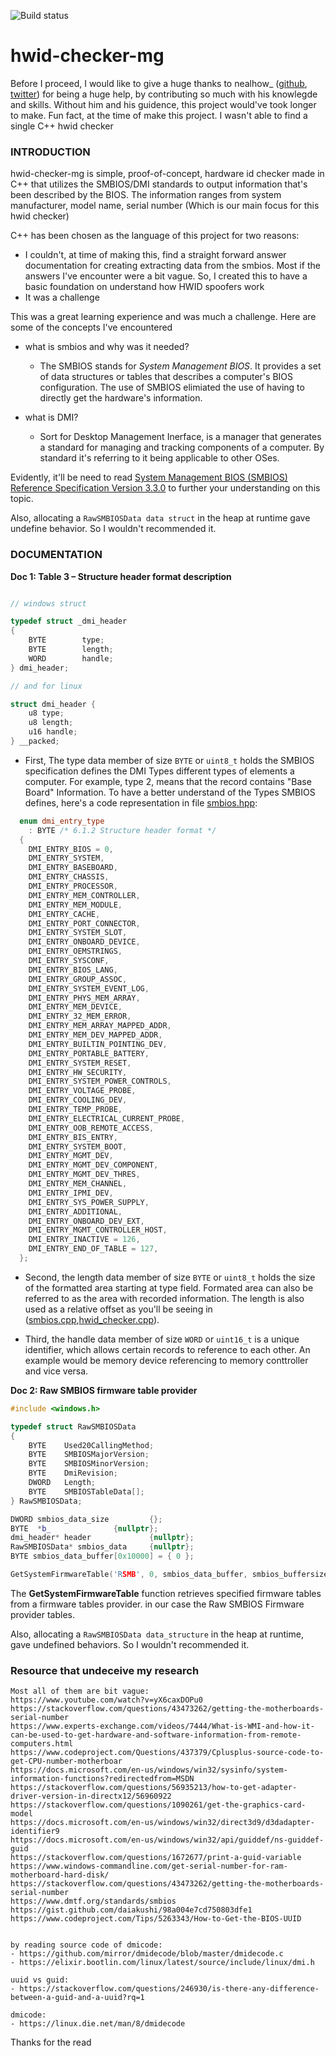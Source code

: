 ![Build status](https://ci.appveyor.com/api/projects/status/hjxm9hfjwljab2am?svg=true)
# hwid-checker-mg

Before I proceed, I would like to give a huge thanks to nealhow_ ([github](https://github.com/nealhow), [twitter](https://twitter.com/nealhow_)) for being a huge help, by 
contributing so much with his knowlegde and skills. Without him and his guidence, this project would've took longer to make. 
Fun fact, at the time of make this project. I wasn't able to find a single C++ hwid checker

### INTRODUCTION 

hwid-checker-mg is simple, proof-of-concept, hardware id checker made in C++ that utilizes the SMBIOS/DMI standards to 
output information that's been described by the BIOS. The information ranges from 
system manufacturer, model name, serial number (Which is our main focus for this hwid checker)

C++ has been chosen as the language of this project for two reasons:
- I couldn't, at time of making this, find a straight forward answer documentation for creating extracting data from the smbios.
  Most if the answers I've encounter were a bit vague. So, I created this to have a basic foundation on understand how HWID spoofers work
- It was a challenge

This was a great learning experience and was much a challenge. Here are some of the concepts
I've encountered 
- what is smbios and why was it needed?
  - The SMBIOS stands for *System Management BIOS*. It provides a set of data structures or tables that describes a computer's BIOS configuration.
	The use of SMBIOS elimiated the use of having to directly get the hardware's information.

- what is DMI?
  - Sort for Desktop Management Inerface, is a manager that generates a standard for managing and tracking components of a computer.
    By standard it's referring to it being applicable to other OSes.

Evidently, it'll be need to read [System Management BIOS (SMBIOS) Reference Specification Version 3.3.0](https://www.dmtf.org/standards/smbios) to further your understanding on this topic.

Also, allocating a ``RawSMBIOSData data struct`` in the heap at runtime gave undefine behavior. So I wouldn't recommended it.

### DOCUMENTATION

**Doc 1: Table 3 – Structure header format description**

```c

// windows struct

typedef struct _dmi_header
{
	BYTE		type;
	BYTE		length;
	WORD		handle;
} dmi_header;

// and for linux

struct dmi_header {
	u8 type;
	u8 length;
	u16 handle;
} __packed;
```

- First, The type data member of size ``BYTE`` or ``uint8_t`` holds the SMBIOS specification defines the DMI Types different types of elements a computer. For example, type 2, means that the record contains 
  "Base Board" Information. To have a better understand of the Types SMBIOS defines, here's a code representation in file [smbios.hpp](https://github.com/medievalghoul/hwid-checker-mg/tree/master/hwid_checker/includes/smbios.hpp):

```c++
  enum dmi_entry_type
    : BYTE /* 6.1.2 Structure header format */
  {
    DMI_ENTRY_BIOS = 0,
    DMI_ENTRY_SYSTEM,
    DMI_ENTRY_BASEBOARD,
    DMI_ENTRY_CHASSIS,
    DMI_ENTRY_PROCESSOR,
    DMI_ENTRY_MEM_CONTROLLER,
    DMI_ENTRY_MEM_MODULE,
    DMI_ENTRY_CACHE,
    DMI_ENTRY_PORT_CONNECTOR,
    DMI_ENTRY_SYSTEM_SLOT,
    DMI_ENTRY_ONBOARD_DEVICE,
    DMI_ENTRY_OEMSTRINGS,
    DMI_ENTRY_SYSCONF,
    DMI_ENTRY_BIOS_LANG,
    DMI_ENTRY_GROUP_ASSOC,
    DMI_ENTRY_SYSTEM_EVENT_LOG,
    DMI_ENTRY_PHYS_MEM_ARRAY,
    DMI_ENTRY_MEM_DEVICE,
    DMI_ENTRY_32_MEM_ERROR,
    DMI_ENTRY_MEM_ARRAY_MAPPED_ADDR,
    DMI_ENTRY_MEM_DEV_MAPPED_ADDR,
    DMI_ENTRY_BUILTIN_POINTING_DEV,
    DMI_ENTRY_PORTABLE_BATTERY,
    DMI_ENTRY_SYSTEM_RESET,
    DMI_ENTRY_HW_SECURITY,
    DMI_ENTRY_SYSTEM_POWER_CONTROLS,
    DMI_ENTRY_VOLTAGE_PROBE,
    DMI_ENTRY_COOLING_DEV,
    DMI_ENTRY_TEMP_PROBE,
    DMI_ENTRY_ELECTRICAL_CURRENT_PROBE,
    DMI_ENTRY_OOB_REMOTE_ACCESS,
    DMI_ENTRY_BIS_ENTRY,
    DMI_ENTRY_SYSTEM_BOOT,
    DMI_ENTRY_MGMT_DEV,
    DMI_ENTRY_MGMT_DEV_COMPONENT,
    DMI_ENTRY_MGMT_DEV_THRES,
    DMI_ENTRY_MEM_CHANNEL,
    DMI_ENTRY_IPMI_DEV,
    DMI_ENTRY_SYS_POWER_SUPPLY,
    DMI_ENTRY_ADDITIONAL,
    DMI_ENTRY_ONBOARD_DEV_EXT,
    DMI_ENTRY_MGMT_CONTROLLER_HOST,
    DMI_ENTRY_INACTIVE = 126,
    DMI_ENTRY_END_OF_TABLE = 127,
  };
```
- Second, the length data member of size ``BYTE`` or ``uint8_t`` holds the size of the 
  formatted area starting at type field. Formated area can also be referred to as the area with recorded information.
  The length is also used as a relative offset as you'll be seeing in ([smbios.cpp](),[hwid_checker.cpp]()).

- Third, the handle data member of size ``WORD`` or ``uint16_t`` is a unique identifier, which allows certain records to reference to each other.
  An example would be memory device referencing to memory conttroller and vice versa.

**Doc 2: Raw SMBIOS firmware table provider**

```c++
#include <windows.h>

typedef struct RawSMBIOSData
{
	BYTE    Used20CallingMethod;
	BYTE    SMBIOSMajorVersion;
	BYTE    SMBIOSMinorVersion;
	BYTE    DmiRevision;
	DWORD   Length;
	BYTE    SMBIOSTableData[];
} RawSMBIOSData;

DWORD smbios_data_size	       {};
BYTE  *b_		       {nullptr};
dmi_header* header             {nullptr};
RawSMBIOSData* smbios_data     {nullptr};
BYTE smbios_data_buffer[0x10000] = { 0 };

GetSystemFirmwareTable('RSMB', 0, smbios_data_buffer, smbios_buffersize);
```

The **GetSystemFirmwareTable** function retrieves specified firmware tables from a firmware tables provider.
in our case the Raw SMBIOS Firmware provider tables.

Also, allocating a ``RawSMBIOSData data_structure`` in the heap at runtime, gave undefined behaviors. So I wouldn't recommended it.

### Resource that undeceive my research
    Most all of them are bit vague:	
    https://www.youtube.com/watch?v=yX6caxDOPu0
	https://stackoverflow.com/questions/43473262/getting-the-motherboards-serial-number
	https://www.experts-exchange.com/videos/7444/What-is-WMI-and-how-it-can-be-used-to-get-hardware-and-software-information-from-remote-computers.html
	https://www.codeproject.com/Questions/437379/Cplusplus-source-code-to-get-CPU-number-motherboar
	https://docs.microsoft.com/en-us/windows/win32/sysinfo/system-information-functions?redirectedfrom=MSDN
	https://stackoverflow.com/questions/56935213/how-to-get-adapter-driver-version-in-directx12/56960922
	https://stackoverflow.com/questions/1090261/get-the-graphics-card-model
	https://docs.microsoft.com/en-us/windows/win32/direct3d9/d3dadapter-identifier9
	https://docs.microsoft.com/en-us/windows/win32/api/guiddef/ns-guiddef-guid
	https://stackoverflow.com/questions/1672677/print-a-guid-variable
	https://www.windows-commandline.com/get-serial-number-for-ram-motherboard-hard-disk/
	https://stackoverflow.com/questions/43473262/getting-the-motherboards-serial-number
	https://www.dmtf.org/standards/smbios
	https://gist.github.com/daiakushi/98a004e7cd750803dfe1
	https://www.codeproject.com/Tips/5263343/How-to-Get-the-BIOS-UUID


	by reading source code of dmicode:
	- https://github.com/mirror/dmidecode/blob/master/dmidecode.c
	- https://elixir.bootlin.com/linux/latest/source/include/linux/dmi.h

	uuid vs guid: 
	- https://stackoverflow.com/questions/246930/is-there-any-difference-between-a-guid-and-a-uuid?rq=1

	dmicode:
	- https://linux.die.net/man/8/dmidecode  
  
  
Thanks for the read
